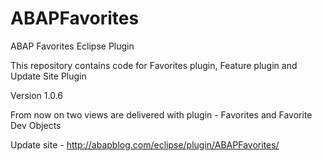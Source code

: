 # ABAPFavorites
ABAP Favorites Eclipse Plugin

This repository contains code for Favorites plugin, Feature plugin and Update Site Plugin

Version 1.0.6

From now on two views are delivered with plugin - Favorites and Favorite Dev Objects

Update site - http://abapblog.com/eclipse/plugin/ABAPFavorites/
